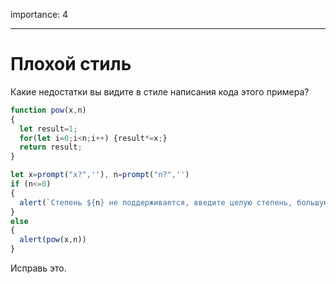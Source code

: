 importance: 4

---

# Плохой стиль

Какие недостатки вы видите в стиле написания кода этого примера? 

```js no-beautify
function pow(x,n)
{
  let result=1;
  for(let i=0;i<n;i++) {result*=x;}
  return result;
}

let x=prompt("x?",''), n=prompt("n?",'')
if (n<=0)
{
  alert(`Степень ${n} не поддерживается, введите целую степень, большую 0`);
}
else
{
  alert(pow(x,n))
}
```
Исправь это.
